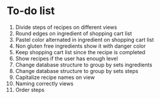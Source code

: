 To-do list
================================================================================

  1. Divide steps of recipes on different views
  2. Round edges on ingredient of shopping cart list
  3. Pastel color alternated in ingredient on shopping cart list
  4. Non gluten free ingredients show it with danger color
  5. Keep shopping cart list since the recipe is completed
  6. Show recipes if the user has enough level
  7. Change database structure to group by sets ingredients
  8. Change database structure to group by sets steps
  9. Capitalize recipe names on view
 10. Naming correctly views
 11. Order steps
